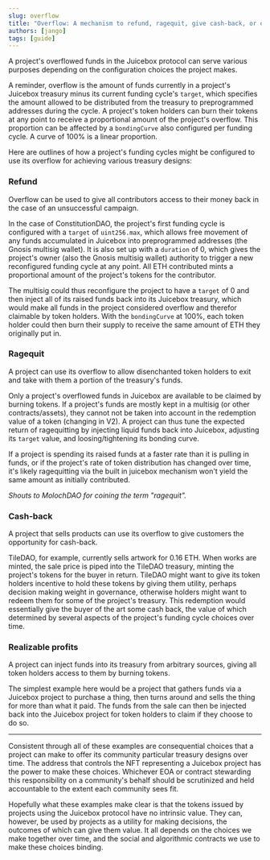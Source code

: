 ```yaml
---
slug: overflow
title: "Overflow: A mechanism to refund, ragequit, give cash-back, or offer realizable profits."
authors: [jango]
tags: [guide]
---
```


A project's overflowed funds in the Juicebox protocol can serve various purposes depending on the configuration choices the project makes. 

A reminder, overflow is the amount of funds currently in a project's Juicebox treasury minus its current funding cycle's `target`, which specifies the amount allowed to be distributed from the treasury to preprogrammed addresses during the cycle. A project's token holders can burn their tokens at any point to receive a proportional amount of the project's overflow. This proportion can be affected by a `bondingCurve` also configured per funding cycle. A curve of 100% is a linear proportion.

Here are outlines of how a project's funding cycles might be configured to use its overflow for achieving various treasury designs:

### Refund

Overflow can be used to give all contributors access to their money back in the case of an unsuccessful campaign. 

In the case of ConstitutionDAO, the project's first funding cycle is configured with a `target` of `uint256.max`, which allows free movement of any funds accumulated in Juicebox into preprogrammed addresses (the Gnosis multisig wallet). It is also set up with a `duration` of 0, which gives the project's owner (also the Gnosis multisig wallet) authority to trigger a new reconfigured funding cycle at any point. All ETH contributed mints a proportional amount of the project's tokens for the contributor.

The multisig could thus reconfigure the project to have a `target` of 0 and then inject all of its raised funds back into its Juicebox treasury, which would make all funds in the project considered overflow and therefor claimable by token holders. With the `bondingCurve` at 100%, each token holder could then burn their supply to receive the same amount of ETH they originally put in.

### Ragequit

A project can use its overflow to allow disenchanted token holders to exit and take with them a portion of the treasury's funds.

Only a project's overflowed funds in Juicebox are available to be claimed by burning tokens. If a project's funds are mostly kept in a multisig (or other contracts/assets), they cannot not be taken into account in the redemption value of a token (changing in V2). A project can thus tune the expected return of ragequitting by injecting liquid funds back into Juicebox, adjusting its `target` value, and loosing/tightening its bonding curve.

If a project is spending its raised funds at a faster rate than it is pulling in funds, or if the project's rate of token distribution has changed over time, it's likely ragequitting via the built in juicebox mechanism won't yield the same amount as initially contributed.

*Shouts to MolochDAO for coining the term "ragequit".*

### Cash-back

A project that sells products can use its overflow to give customers the opportunity for cash-back. 

TileDAO, for example, currently sells artwork for 0.16 ETH. When works are minted, the sale price is piped into the TileDAO treasury, minting the project's tokens for the buyer in return. TileDAO might want to give its token holders incentive to hold these tokens by giving them utility, perhaps decision making weight in governance, otherwise holders might want to redeem them for some of the project's treasury. This redemption would essentially give the buyer of the art some cash back, the value of which determined by several aspects of the project's funding cycle choices over time.

### Realizable profits

A project can inject funds into its treasury from arbitrary sources, giving all token holders access to them by burning tokens. 

The simplest example here would be a project that gathers funds via a Juicebox project to purchase a thing, then turns around and sells the thing for more than what it paid. The funds from the sale can then be injected back into the Juicebox project for token holders to claim if they choose to do so.

---

Consistent through all of these examples are consequential choices that a project can make to offer its community particular treasury designs over time. The address that controls the NFT representing a Juicebox project has the power to make these choices. Whichever EOA or contract stewarding this responsibility on a community's behalf should be scrutinized and held accountable to the extent each community sees fit. 

Hopefully what these examples make clear is that the tokens issued by projects using the Juicebox protocol have no intrinsic value. They can, however, be used by projects as a utility for making decisions, the outcomes of which can give them value. It all depends on the choices we make together over time, and the social and algorithmic contracts we use to make these choices binding.
